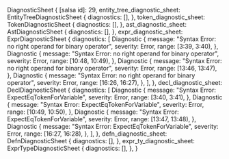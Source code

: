 DiagnosticSheet {
    [salsa id]: 29,
    entity_tree_diagnostic_sheet: EntityTreeDiagnosticSheet {
        diagnostics: [],
    },
    token_diagnostic_sheet: TokenDiagnosticSheet {
        diagnostics: [],
    },
    ast_diagnostic_sheet: AstDiagnosticSheet {
        diagnostics: [],
    },
    expr_diagnostic_sheet: ExprDiagnosticSheet {
        diagnostics: [
            Diagnostic {
                message: "Syntax Error: no right operand for binary operator",
                severity: Error,
                range: [3:39, 3:40),
            },
            Diagnostic {
                message: "Syntax Error: no right operand for binary operator",
                severity: Error,
                range: [10:48, 10:49),
            },
            Diagnostic {
                message: "Syntax Error: no right operand for binary operator",
                severity: Error,
                range: [13:46, 13:47),
            },
            Diagnostic {
                message: "Syntax Error: no right operand for binary operator",
                severity: Error,
                range: [16:26, 16:27),
            },
        ],
    },
    decl_diagnostic_sheet: DeclDiagnosticSheet {
        diagnostics: [
            Diagnostic {
                message: "Syntax Error: ExpectEqTokenForVariable",
                severity: Error,
                range: [3:40, 3:41),
            },
            Diagnostic {
                message: "Syntax Error: ExpectEqTokenForVariable",
                severity: Error,
                range: [10:49, 10:50),
            },
            Diagnostic {
                message: "Syntax Error: ExpectEqTokenForVariable",
                severity: Error,
                range: [13:47, 13:48),
            },
            Diagnostic {
                message: "Syntax Error: ExpectEqTokenForVariable",
                severity: Error,
                range: [16:27, 16:28),
            },
        ],
    },
    defn_diagnostic_sheet: DefnDiagnosticSheet {
        diagnostics: [],
    },
    expr_ty_diagnostic_sheet: ExprTypeDiagnosticSheet {
        diagnostics: [],
    },
}